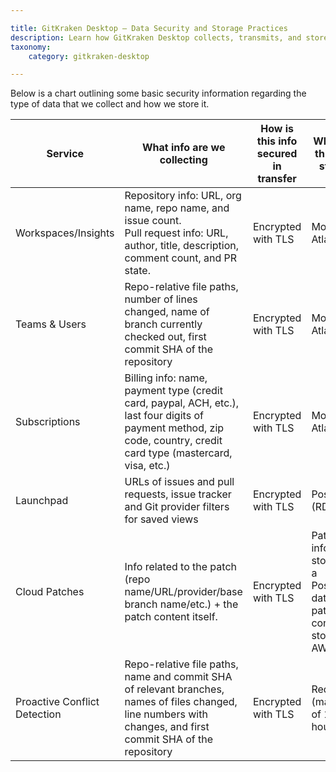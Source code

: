 ```yaml
---

title: GitKraken Desktop – Data Security and Storage Practices
description: Learn how GitKraken Desktop collects, transmits, and stores user and repository data securely. Includes encryption methods, data storage locations, and compliance details.
taxonomy:
    category: gitkraken-desktop

---
```


Below is a chart outlining some basic security information regarding the type of data that we collect and how we store it.

<table>
  <thead>
    <tr>
      <th><strong>Service</strong></th>
      <th><strong>What info are we collecting</strong></th>
      <th><strong>How is this info secured in transfer</strong></th>
      <th><strong>Where is this info stored</strong></th>
      <th><strong>How is this info secured in storage</strong></th>
    </tr>
  </thead>
  <tbody>
    <tr>
      <td>Workspaces/Insights</td>
      <td>Repository info: URL, org name, repo name, and issue count.<br>Pull request info: URL, author, title, description, comment count, and PR state.</td>
      <td>Encrypted with TLS</td>
      <td>MongoDB Atlas</td>
      <td>Encrypted at rest (AES-256)</td>
    </tr>
    <tr>
      <td>Teams &amp; Users</td>
      <td>Repo-relative file paths, number of lines changed, name of branch currently checked out, first commit SHA of the repository</td>
      <td>Encrypted with TLS</td>
      <td>MongoDB Atlas</td>
      <td>Encrypted at rest (AES-256)</td>
    </tr>
    <tr>
      <td>Subscriptions</td>
      <td>Billing info: name, payment type (credit card, paypal, ACH, etc.), last four digits of payment method, zip code, country, credit card type (mastercard, visa, etc.)</td>
      <td>Encrypted with TLS</td>
      <td>MongoDB Atlas</td>
      <td>Encrypted at rest (AES-256)</td>
    </tr>
    <tr>
      <td>Launchpad</td>
      <td>URLs of issues and pull requests, issue tracker and Git provider filters for saved views</td>
      <td>Encrypted with TLS</td>
      <td>Postgres (RDS)</td>
      <td>Encrypted at rest (AES-256)</td>
    </tr>
    <tr>
      <td>Cloud Patches</td>
      <td>Info related to the patch (repo name/URL/provider/base branch name/etc.) + the patch content itself.</td>
      <td>Encrypted with TLS</td>
      <td>Patch info is stored in a Postgres database, patch content is stored in AWS S3.</td>
      <td>SSE-S3, which uses 256-bit Advanced Encryption Standard (AES-256)</td>
    </tr>
    <tr>
      <td>Proactive Conflict Detection</td>
      <td>Repo-relative file paths, name and commit SHA of relevant branches, names of files changed, line numbers with changes, and first commit SHA of the repository</td>
      <td>Encrypted with TLS</td>
      <td>Redis (max TTL of 108 hours)</td>
      <td>Encrypted at rest (AES-256)</td>
    </tr>
  </tbody>
</table>

